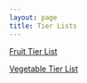 ```yaml
---
layout: page
title: Tier Lists
---
```


[Fruit Tier List](https://user-images.githubusercontent.com/47118509/98060915-c77f7700-1e18-11eb-8340-0bea8d3d25ba.png)

[Vegetable Tier List](https://user-images.githubusercontent.com/47118509/75479089-d6419000-5953-11ea-83d6-7515c812d464.png)
